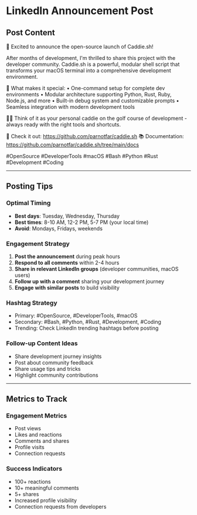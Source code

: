 # LinkedIn Announcement Post

## Post Content

🚀 Excited to announce the open-source launch of Caddie.sh!

After months of development, I'm thrilled to share this project with the developer community. Caddie.sh is a powerful,
modular shell script that transforms your macOS terminal into a comprehensive development environment.

🎯 What makes it special:
• One-command setup for complete dev environments
• Modular architecture supporting Python, Rust, Ruby, Node.js, and more
• Built-in debug system and customizable prompts
• Seamless integration with modern development tools

🏌️‍♂️ Think of it as your personal caddie on the golf course of development - always ready with the right tools and shortcuts.

🔗 Check it out: https://github.com/parnotfar/caddie.sh
📚 Documentation: https://github.com/parnotfar/caddie.sh/tree/main/docs

#OpenSource #DeveloperTools #macOS #Bash #Python #Rust #Development #Coding

---

## Posting Tips

### Optimal Timing
- **Best days**: Tuesday, Wednesday, Thursday
- **Best times**: 8-10 AM, 12-2 PM, 5-7 PM (your local time)
- **Avoid**: Mondays, Fridays, weekends

### Engagement Strategy
1. **Post the announcement** during peak hours
2. **Respond to all comments** within 2-4 hours
3. **Share in relevant LinkedIn groups** (developer communities, macOS users)
4. **Follow up with a comment** sharing your development journey
5. **Engage with similar posts** to build visibility

### Hashtag Strategy
- Primary: #OpenSource, #DeveloperTools, #macOS
- Secondary: #Bash, #Python, #Rust, #Development, #Coding
- Trending: Check LinkedIn trending hashtags before posting

### Follow-up Content Ideas
- Share development journey insights
- Post about community feedback
- Share usage tips and tricks
- Highlight community contributions

---

## Metrics to Track

### Engagement Metrics
- Post views
- Likes and reactions
- Comments and shares
- Profile visits
- Connection requests

### Success Indicators
- 100+ reactions
- 10+ meaningful comments
- 5+ shares
- Increased profile visibility
- Connection requests from developers
